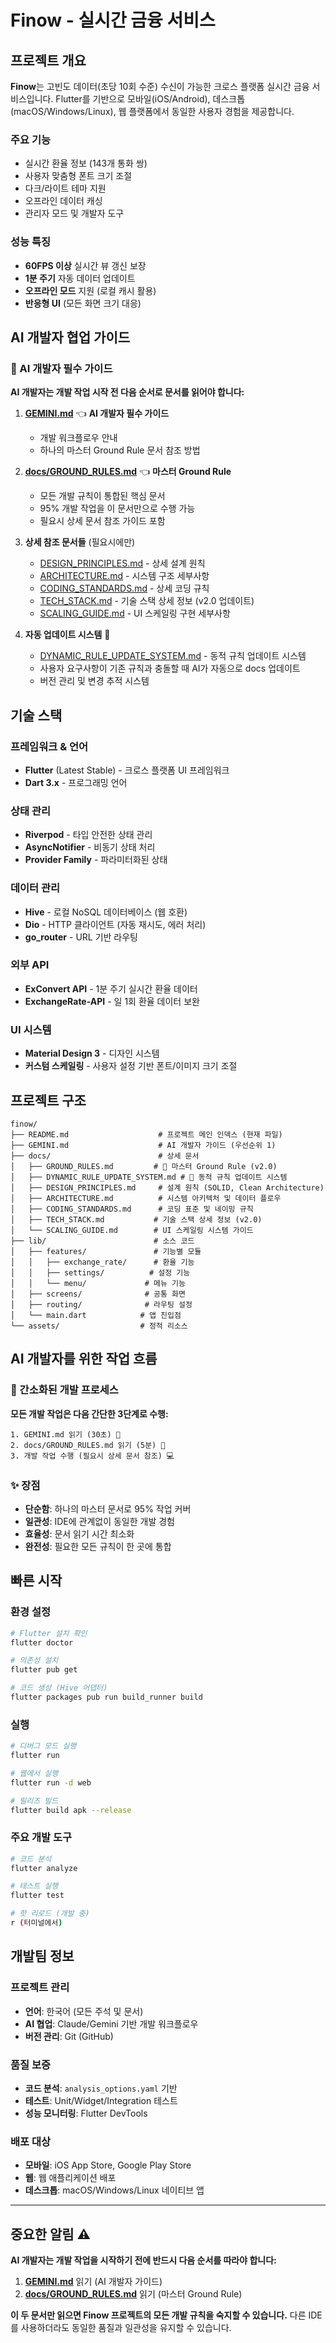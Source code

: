 # Finow - 실시간 금융 서비스

## 프로젝트 개요

**Finow**는 고빈도 데이터(초당 10회 수준) 수신이 가능한 크로스 플랫폼 실시간 금융 서비스입니다. Flutter를 기반으로 모바일(iOS/Android), 데스크톱(macOS/Windows/Linux), 웹 플랫폼에서 동일한 사용자 경험을 제공합니다.

### 주요 기능
- 실시간 환율 정보 (143개 통화 쌍)
- 사용자 맞춤형 폰트 크기 조절
- 다크/라이트 테마 지원
- 오프라인 데이터 캐싱
- 관리자 모드 및 개발자 도구

### 성능 특징
- **60FPS 이상** 실시간 뷰 갱신 보장
- **1분 주기** 자동 데이터 업데이트
- **오프라인 모드** 지원 (로컬 캐시 활용)
- **반응형 UI** (모든 화면 크기 대응)

## AI 개발자 협업 가이드

### 🚀 AI 개발자 필수 가이드

**AI 개발자는 개발 작업 시작 전 다음 순서로 문서를 읽어야 합니다:**

1. **[GEMINI.md](GEMINI.md)** 👈 **AI 개발자 필수 가이드**
   - 개발 워크플로우 안내
   - 하나의 마스터 Ground Rule 문서 참조 방법

2. **[docs/GROUND_RULES.md](docs/GROUND_RULES.md)** 👈 **마스터 Ground Rule**
   - 모든 개발 규칙이 통합된 핵심 문서
   - 95% 개발 작업을 이 문서만으로 수행 가능
   - 필요시 상세 문서 참조 가이드 포함

3. **상세 참조 문서들** (필요시에만)
   - [DESIGN_PRINCIPLES.md](docs/DESIGN_PRINCIPLES.md) - 상세 설계 원칙
   - [ARCHITECTURE.md](docs/ARCHITECTURE.md) - 시스템 구조 세부사항  
   - [CODING_STANDARDS.md](docs/CODING_STANDARDS.md) - 상세 코딩 규칙
   - [TECH_STACK.md](docs/TECH_STACK.md) - 기술 스택 상세 정보 (v2.0 업데이트)
   - [SCALING_GUIDE.md](docs/SCALING_GUIDE.md) - UI 스케일링 구현 세부사항

4. **자동 업데이트 시스템** 🔄
   - [DYNAMIC_RULE_UPDATE_SYSTEM.md](docs/DYNAMIC_RULE_UPDATE_SYSTEM.md) - 동적 규칙 업데이트 시스템
   - 사용자 요구사항이 기존 규칙과 충돌할 때 AI가 자동으로 docs 업데이트
   - 버전 관리 및 변경 추적 시스템

## 기술 스택

### 프레임워크 & 언어
- **Flutter** (Latest Stable) - 크로스 플랫폼 UI 프레임워크
- **Dart 3.x** - 프로그래밍 언어

### 상태 관리
- **Riverpod** - 타입 안전한 상태 관리
- **AsyncNotifier** - 비동기 상태 처리
- **Provider Family** - 파라미터화된 상태

### 데이터 관리
- **Hive** - 로컬 NoSQL 데이터베이스 (웹 호환)
- **Dio** - HTTP 클라이언트 (자동 재시도, 에러 처리)
- **go_router** - URL 기반 라우팅

### 외부 API
- **ExConvert API** - 1분 주기 실시간 환율 데이터
- **ExchangeRate-API** - 일 1회 환율 데이터 보완

### UI 시스템
- **Material Design 3** - 디자인 시스템
- **커스텀 스케일링** - 사용자 설정 기반 폰트/이미지 크기 조절

## 프로젝트 구조

```
finow/
├── README.md                    # 프로젝트 메인 인덱스 (현재 파일)
├── GEMINI.md                    # AI 개발자 가이드 (우선순위 1)
├── docs/                        # 상세 문서
│   ├── GROUND_RULES.md         # 🎯 마스터 Ground Rule (v2.0)
│   ├── DYNAMIC_RULE_UPDATE_SYSTEM.md # 🔄 동적 규칙 업데이트 시스템
│   ├── DESIGN_PRINCIPLES.md     # 설계 원칙 (SOLID, Clean Architecture)
│   ├── ARCHITECTURE.md          # 시스템 아키텍처 및 데이터 플로우
│   ├── CODING_STANDARDS.md      # 코딩 표준 및 네이밍 규칙
│   ├── TECH_STACK.md           # 기술 스택 상세 정보 (v2.0)
│   └── SCALING_GUIDE.md        # UI 스케일링 시스템 가이드
├── lib/                        # 소스 코드
│   ├── features/               # 기능별 모듈
│   │   ├── exchange_rate/      # 환율 기능
│   │   ├── settings/          # 설정 기능
│   │   └── menu/             # 메뉴 기능
│   ├── screens/              # 공통 화면
│   ├── routing/              # 라우팅 설정
│   └── main.dart            # 앱 진입점
└── assets/                  # 정적 리소스
```

## AI 개발자를 위한 작업 흐름

### 🎯 간소화된 개발 프로세스

**모든 개발 작업은 다음 간단한 3단계로 수행:**

```
1. GEMINI.md 읽기 (30초) 📖
2. docs/GROUND_RULES.md 읽기 (5분) 🎯  
3. 개발 작업 수행 (필요시 상세 문서 참조) 💻
```

### ✨ 장점
- **단순함**: 하나의 마스터 문서로 95% 작업 커버
- **일관성**: IDE에 관계없이 동일한 개발 경험
- **효율성**: 문서 읽기 시간 최소화
- **완전성**: 필요한 모든 규칙이 한 곳에 통합

## 빠른 시작

### 환경 설정
```bash
# Flutter 설치 확인
flutter doctor

# 의존성 설치
flutter pub get

# 코드 생성 (Hive 어댑터)
flutter packages pub run build_runner build
```

### 실행
```bash
# 디버그 모드 실행
flutter run

# 웹에서 실행
flutter run -d web

# 릴리즈 빌드
flutter build apk --release
```

### 주요 개발 도구
```bash
# 코드 분석
flutter analyze

# 테스트 실행  
flutter test

# 핫 리로드 (개발 중)
r (터미널에서)
```

## 개발팀 정보

### 프로젝트 관리
- **언어**: 한국어 (모든 주석 및 문서)
- **AI 협업**: Claude/Gemini 기반 개발 워크플로우
- **버전 관리**: Git (GitHub)

### 품질 보증
- **코드 분석**: `analysis_options.yaml` 기반
- **테스트**: Unit/Widget/Integration 테스트
- **성능 모니터링**: Flutter DevTools

### 배포 대상
- **모바일**: iOS App Store, Google Play Store  
- **웹**: 웹 애플리케이션 배포
- **데스크톱**: macOS/Windows/Linux 네이티브 앱

---

## 중요한 알림 ⚠️

**AI 개발자는 개발 작업을 시작하기 전에 반드시 다음 순서를 따라야 합니다:**

1. **[GEMINI.md](GEMINI.md)** 읽기 (AI 개발자 가이드)
2. **[docs/GROUND_RULES.md](docs/GROUND_RULES.md)** 읽기 (마스터 Ground Rule)

**이 두 문서만 읽으면 Finow 프로젝트의 모든 개발 규칙을 숙지할 수 있습니다.** 다른 IDE를 사용하더라도 동일한 품질과 일관성을 유지할 수 있습니다.